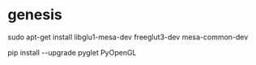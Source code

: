 # genesis

sudo apt-get install libglu1-mesa-dev freeglut3-dev mesa-common-dev

pip install --upgrade pyglet PyOpenGL
